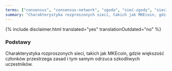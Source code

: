 ```yaml
---
terms: ["consensus", "consensus-network", "zgoda", "sieć-zgody", "sieci-zgody", "zgodzie", "zgody", "zgodą"]
summary: "Charakterystyka rozproszonych sieci, takich jak MKEcoin, gdzie większość członków przestrzega zasad i tym samym odrzuca szkodliwych uczestników."
---
```


{% include disclaimer.html translated="yes" translationOutdated="no" %}
### Podstawy

Charakterystyka rozproszonych sieci, takich jak MKEcoin, gdzie większość członków przestrzega zasad i tym samym odrzuca szkodliwych uczestników.
